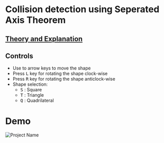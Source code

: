 # Collision detection using Seperated Axis Theorem

## [Theory and Explanation](https://youtu.be/Zgf1DYrmSnk)
## Controls
- Use to arrow keys to move the shape
- Press <kbd>L</kbd> key for rotating the shape clock-wise
- Press <kbd>R</kbd> key for rotating the shape anticlock-wise
- Shape selection:
  - <kbd>S</kbd> : Square
  - <kbd>T</kbd> : Triangle
  - <kbd>Q</kbd> : Quadrilateral

# Demo
![Project Name](https://user-images.githubusercontent.com/67017303/217807448-80af1934-e519-4c9d-a3c1-95d5b0ab0b84.gif)
